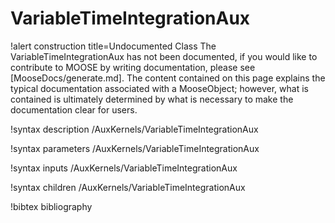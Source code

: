 <!-- MOOSE Documentation Stub: Remove this when content is added. -->

# VariableTimeIntegrationAux

!alert construction title=Undocumented Class
The VariableTimeIntegrationAux has not been documented, if you would like to contribute to MOOSE by
writing documentation, please see [MooseDocs/generate.md]. The content contained on this page explains
the typical documentation associated with a MooseObject; however, what is contained is ultimately
determined by what is necessary to make the documentation clear for users.

!syntax description /AuxKernels/VariableTimeIntegrationAux

!syntax parameters /AuxKernels/VariableTimeIntegrationAux

!syntax inputs /AuxKernels/VariableTimeIntegrationAux

!syntax children /AuxKernels/VariableTimeIntegrationAux

!bibtex bibliography
